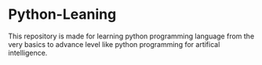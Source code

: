 # Python-Leaning
This repository is made for learning python programming language from the very basics to advance level like python programming for artifical intelligence.
